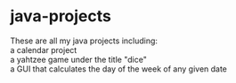 # java-projects
These are all my java projects including:  
  a calendar project  
  a yahtzee game under the title "dice"   
  a GUI that calculates the day of the week of any given date
